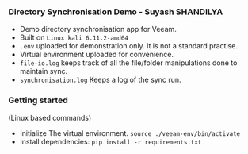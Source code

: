 ### Directory Synchronisation Demo - Suyash SHANDILYA

- Demo directory synchronisation app for Veeam.
- Built on `Linux kali 6.11.2-amd64`
- `.env` uploaded for demonstration only. It is not a standard practise.
- Virtual environment uploaded for convenience.
- `file-io.log` keeps track of all the file/folder manipulations done to maintain sync.
- `synchronisation.log` Keeps a log of the sync run.

### Getting started

(Linux based commands)

- Initialize The virtual environment. `source ./veeam-env/bin/activate`
- Install dependencies: `pip install -r requirements.txt`